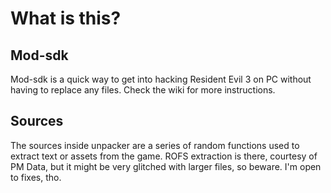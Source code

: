 # What is this?
## Mod-sdk
Mod-sdk is a quick way to get into hacking Resident Evil 3 on PC without having to replace any files. Check the wiki for more instructions.
## Sources
The sources inside unpacker are a series of random functions used to extract text or assets from the game. ROFS extraction is there, courtesy of PM Data, but it might be very glitched with larger files, so beware. I'm open to fixes, tho.